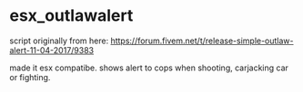 # esx_outlawalert

script originally from here: https://forum.fivem.net/t/release-simple-outlaw-alert-11-04-2017/9383

made it esx compatibe. shows alert to cops when shooting, carjacking car or fighting.
